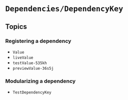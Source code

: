 # ``Dependencies/DependencyKey``

## Topics

### Registering a dependency

- ``Value``
- ``liveValue``
- ``testValue-535kh``
- ``previewValue-36s5j``

### Modularizing a dependency

- ``TestDependencyKey``
